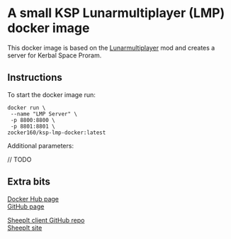 # A small KSP Lunarmultiplayer (LMP) docker image
This docker image is based on the [Lunarmultiplayer](https://github.com/LunaMultiplayer/LunaMultiplayer) mod and creates a server for Kerbal Space Proram.

## Instructions
To start the docker image run:

```
docker run \
 --name "LMP Server" \
 -p 8800:8800 \
 -p 8801:8801 \
zocker160/ksp-lmp-docker:latest
```

Additional parameters:

// TODO

## Extra bits
[Docker Hub page](https://hub.docker.com/r/zocker160/sheepit-docker-webui//)  
[GitHub page](https://github.com/zocker-160/sheepit-docker-webUI)

[SheepIt client GitHub repo](https://github.com/laurent-clouet/sheepit-client)  
[SheepIt site](https://www.sheepit-renderfarm.com/)
